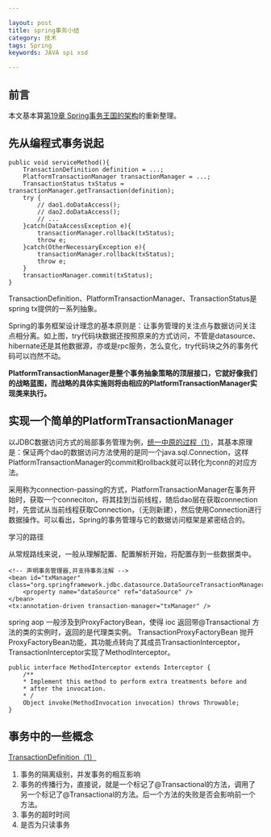 ```yaml
---

layout: post
title: spring事务小结
category: 技术
tags: Spring
keywords: JAVA spi xsd

---
```


## 前言

本文基本算[第19章 Spring事务王国的架构](http://book.51cto.com/art/200908/147376.htm)的重新整理。



## 先从编程式事务说起

	public void serviceMethod(){  
        TransactionDefinition definition = ...;  
        PlatformTransactionManager transactionManager = ...;
        TransactionStatus txStatus = transactionManager.getTransaction(definition);  
        try {  
            // dao1.doDataAccess();  
            // dao2.doDataAccess();  
            // ...  
        }catch(DataAccessException e){  
            transactionManager.rollback(txStatus);  
            throw e;  
        }catch(OtherNecessaryException e){  
            transactionManager.rollback(txStatus);  
            throw e;  
        }  
        transactionManager.commit(txStatus);  
    }  
    
TransactionDefinition、PlatformTransactionManager、TransactionStatus是spring tx提供的一系列抽象。

Spring的事务框架设计理念的基本原则是：让事务管理的关注点与数据访问关注点相分离。如上图，try代码块数据还按照原来的方式访问，不管是datasource、hibernate还是其他数据源，亦或是rpc服务，怎么变化，try代码块之外的事务代码可以岿然不动。

**PlatformTransactionManager是整个事务抽象策略的顶层接口，它就好像我们的战略蓝图，而战略的具体实施则将由相应的PlatformTransactionManager实现类来执行。**

## 实现一个简单的PlatformTransactionManager

以JDBC数据访问方式的局部事务管理为例，[统一中原的过程（1）](http://book.51cto.com/art/200908/147377.htm)，其基本原理是：保证两个dao的数据访问方法使用的是同一个java.sql.Connection，这样PlatformTransactionManager的commit和rollback就可以转化为conn的对应方法。

采用称为connection-passing的方式，PlatformTransactionManager在事务开始时，获取一个conneciton，将其挂到当前线程，随后dao层在获取connection时，先尝试从当前线程获取Connection，（无则新建），然后使用Connection进行数据操作。可以看出，Spring的事务管理与它的数据访问框架是紧密结合的。

学习的路径

从常规路线来说，一般从理解配置、配置解析开始，将配置存到一些数据类中。

	<!-- 声明事务管理器,并支持事务注解 -->
	<bean id="txManager" class="org.springframework.jdbc.datasource.DataSourceTransactionManager">
		<property name="dataSource" ref="dataSource" />
	</bean>
	<tx:annotation-driven transaction-manager="txManager" />
	
spring aop 一般涉及到ProxyFactoryBean，使得 ioc 返回带@Transactional 方法的类的实例时，返回的是代理类实例。 TransactionProxyFactoryBean 抛开ProxyFactoryBean功能，其功能点转向了其成员TransactionInterceptor，TransactionInterceptor实现了MethodInterceptor。

	public interface MethodInterceptor extends Interceptor {
    	/**
     	* Implement this method to perform extra treatments before and
     	* after the invocation.
     	* /
    	Object invoke(MethodInvocation invocation) throws Throwable;
	}

## 事务中的一些概念

[TransactionDefinition（1）](http://book.51cto.com/art/200908/147383.htm)

1. 事务的隔离级别，并发事务的相互影响
2. 事务的传播行为，直接说，就是一个标记了@Transactional的方法，调用了另一个标记了@Transactional的方法。后一个方法的失败是否会影响前一个方法。
3. 事务的超时时间
4. 是否为只读事务






